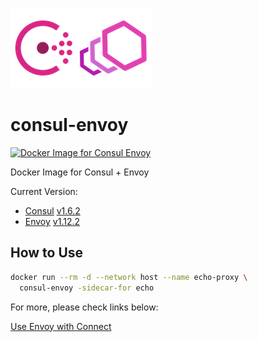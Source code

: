 ![Consul Envoy Icon](https://github.com/VitoVan/consul-envoy/raw/master/iconfile.png)

# consul-envoy

[![Docker Image for Consul Envoy](https://img.shields.io/docker/cloud/build/vitovan/consul-envoy)](https://hub.docker.com/r/vitovan/consul-envoy)

Docker Image for Consul + Envoy

Current Version:

- [Consul](https://www.consul.io/) [v1.6.2](https://hub.docker.com/layers/consul/library/consul/1.6.2/images/sha256-6ba4bfe1449ad8ac5a76cb29b6c3ff54489477a23786afb61ae30fb3b1ac0ae9)
- [Envoy](https://www.envoyproxy.io/) [v1.12.2](https://hub.docker.com/layers/envoyproxy/envoy/v1.12.2/images/sha256-b36ee021fc4d285de7861dbaee01e7437ce1d63814ead6ae3e4dfcad4a951b2e)

## How to Use

```bash
docker run --rm -d --network host --name echo-proxy \
  consul-envoy -sidecar-for echo
```

For more, please check links below:

[Use Envoy with Connect](https://learn.hashicorp.com/consul/developer-mesh/connect-envoy)
